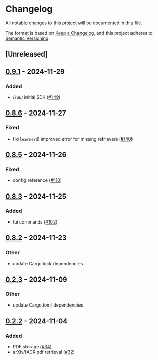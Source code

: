 # Changelog
All notable changes to this project will be documented in this file.

The format is based on [Keep a Changelog](https://keepachangelog.com/en/1.0.0/),
and this project adheres to [Semantic Versioning](https://semver.org/spec/v2.0.0.html).

## [Unreleased]

## [0.9.1](https://github.com/Autoparallel/learner/compare/learner-v0.9.0...learner-v0.9.1) - 2024-11-29

### Added
- *(`sdk`)* initial SDK ([#149](https://github.com/Autoparallel/learner/pull/149))

## [0.8.6](https://github.com/Autoparallel/learner/compare/learner-v0.8.5...learner-v0.8.6) - 2024-11-27

### Fixed
- fix(`learnerd`) improved error for missing retrievers ([#140](https://github.com/Autoparallel/learner/pull/140))

## [0.8.5](https://github.com/Autoparallel/learner/compare/learner-v0.8.4...learner-v0.8.5) - 2024-11-26

### Fixed
- config reference ([#110](https://github.com/Autoparallel/learner/pull/110))

## [0.8.3](https://github.com/Autoparallel/learner/compare/learner-v0.8.2...learner-v0.8.3) - 2024-11-25

### Added
- tui commands ([#102](https://github.com/Autoparallel/learner/pull/102))

## [0.8.2](https://github.com/Autoparallel/learner/compare/learner-v0.8.1...learner-v0.8.2) - 2024-11-23

### Other
- update Cargo.lock dependencies

## [0.2.3](https://github.com/Autoparallel/learner/compare/learner-v0.2.2...learner-v0.2.3) - 2024-11-09

### Other
- update Cargo.toml dependencies

## [0.2.2](https://github.com/Autoparallel/learner/compare/learner-v0.2.1...learner-v0.2.2) - 2024-11-04

### Added
- PDF storage ([#34](https://github.com/Autoparallel/learner/pull/34))
- arXiv/IACR pdf retrieval ([#32](https://github.com/Autoparallel/learner/pull/32))

